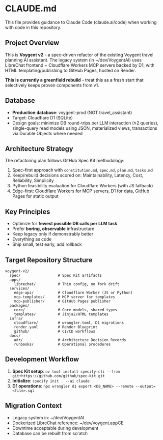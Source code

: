 # CLAUDE.md

This file provides guidance to Claude Code (claude.ai/code) when working with code in this repository.

## Project Overview

This is **Voygent v2** - a spec-driven refactor of the existing Voygent travel planning AI assistant. The legacy system (in ~/dev/VoygentAI) uses LibreChat frontend + Cloudflare Workers MCP servers backed by D1, with HTML templating/publishing to GitHub Pages, hosted on Render.

**This is currently a greenfield rebuild** - treat this as a fresh start that selectively keeps proven components from v1.

## Database

- **Production database**: voygent-prod (NOT travel_assistant)
- Target: Cloudflare D1 (SQLite)
- Design goals: minimize DB round-trips per LLM interaction (≤2 queries), single-query read models using JSON, materialized views, transactions via Durable Objects where needed

## Architecture Strategy

The refactoring plan follows GitHub Spec Kit methodology:
1. Spec-first approach with `constitution.md`, `spec.md`, `plan.md`, `tasks.md`
2. Keep/rebuild decisions scored on: Maintainability, Latency, Cost, Reliability, Simplicity
3. Python feasibility evaluation for Cloudflare Workers (with JS fallback)
4. Edge-first: Cloudflare Workers for MCP servers, D1 for data, GitHub Pages for static output

## Key Principles

- Optimize for **fewest possible DB calls per LLM task**
- Prefer **boring, observable** infrastructure
- Keep legacy only if demonstrably better
- Everything as code
- Ship small, test early, add rollback

## Target Repository Structure

```
voygent-v2/
  spec/                 # Spec Kit artifacts
  apps/
    librechat/          # Thin config, no fork drift
  services/
    edge-api/           # Cloudflare Worker (JS or Python)
    mcp-templates/      # MCP server for templates
    mcp-publisher/      # GitHub Pages publisher
  packages/
    core/               # Core models, shared types
    templates/          # Jinja2/HTML templates
  infra/
    cloudflare/         # wrangler.toml, D1 migrations
    render.yaml         # Render Blueprint
    github/             # CI/CD workflows
  docs/
    adr/                # Architecture Decision Records
    runbooks/           # Operational procedures
```

## Development Workflow

1. **Spec Kit setup**: `uv tool install specify-cli --from git+https://github.com/github/spec-kit.git`
2. **Initialize**: `specify init . --ai claude`
3. **D1 operations**: `npx wrangler d1 export <DB_NAME> --remote --output=<file>.sql`

## Migration Context

- Legacy system in: ~/dev/VoygentAI
- Dockerized LibreChat reference: ~/dev/voygent.appCE
- Downtime acceptable during development
- Database can be rebuilt from scratch
